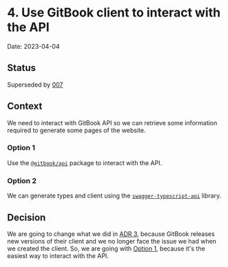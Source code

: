 # 4. Use GitBook client to interact with the API

Date: 2023-04-04

## Status

Superseded by [007](007-retrieve-gitbook-content-from-github-repository.md)

## Context

We need to interact with GitBook API so we can retrieve some information required to generate some pages of the website.

### Option 1
Use the [`@gitbook/api`](https://www.npmjs.com/package/@gitbook/api) package to interact with the API.

### Option 2
We can generate types and client using the [`swagger-typescript-api`](https://www.npmjs.com/package/swagger-typescript-api) library.

## Decision

We are going to change what we did in [ADR 3](0003-generate-gitbook-code-from-open-api.md), because GitBook releases new 
versions of their client and we no longer face the issue we had when we created the client.
So, we are going with [Option 1](#option-1), because it's the easiest way to interact with the API.
